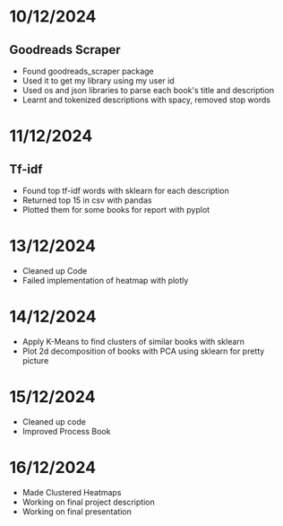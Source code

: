 # 10/12/2024
## Goodreads Scraper
- Found goodreads_scraper package
- Used it to get my library using my user id
- Used os and json libraries to parse each book's title and description
- Learnt and tokenized descriptions with spacy, removed stop words

# 11/12/2024
## Tf-idf
- Found top tf-idf words with sklearn for each description
- Returned top 15 in csv with pandas
- Plotted them for some books for report with pyplot

# 13/12/2024
- Cleaned up Code
- Failed implementation of heatmap with plotly


# 14/12/2024
- Apply K-Means to find clusters of similar books with sklearn
- Plot 2d decomposition of books with PCA using sklearn for pretty picture
 
# 15/12/2024
- Cleaned up code
- Improved Process Book

# 16/12/2024
- Made Clustered Heatmaps
- Working on final project description
- Working on final presentation